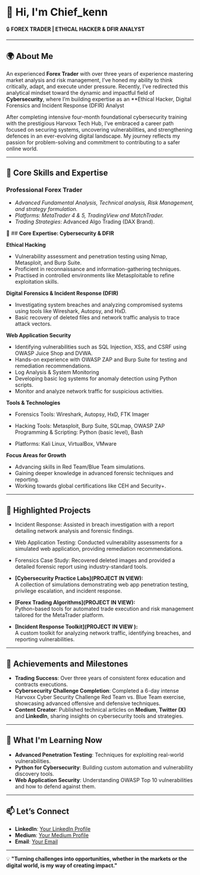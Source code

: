 # 👋 Hi, I'm Chief_kenn

🔒 **FOREX TRADER | ETHICAL HACKER & DFIR ANALYST**  

---

## 🌍 **About Me**  

An experienced **Forex Trader** with over three years of experience mastering market analysis and risk management, I’ve honed my ability to think critically, adapt, and execute under pressure. Recently, I’ve redirected this analytical mindset toward the dynamic and impactful field of
**Cybersecurity**, where I’m building expertise as an **Ethical Hacker, Digital Forensics and Incident Response (DFIR) Analyst

After completing intensive four-month foundational cybersecurity training with the prestigious Harvoxx Tech Hub, I’ve embraced a career path focused on securing systems, uncovering vulnerabilities, and strengthening defences in an ever-evolving digital landscape.
My journey reflects my passion for problem-solving and commitment to contributing to a safer online world.  

---  

## 🔧 **Core Skills and Expertise**  

### **Professional Forex Trader**  
- *Advanced Fundamental Analysis, Technical analysis, Risk Management, and strategy formulation.*
- *Platforms: MetaTrader 4 & 5, TradingView and MatchTrader.*  
- *Trading Strategies*: Advanced Algo Trading (DAX Brand).



🔐 ## **Core Expertise: Cybersecurity & DFIR**

**Ethical Hacking**
- Vulnerability assessment and penetration testing using Nmap, Metasploit, and Burp Suite.
- Proficient in reconnaissance and information-gathering techniques.
- Practised in controlled environments like Metasploitable to refine exploitation skills.


**Digital Forensics & Incident Response (DFIR)**
- Investigating system breaches and analyzing compromised systems using tools like Wireshark, Autopsy, and HxD.
- Basic recovery of deleted files and network traffic analysis to trace attack vectors.


**Web Application Security**
- Identifying vulnerabilities such as SQL Injection, XSS, and CSRF using OWASP Juice Shop and DVWA.
- Hands-on experience with OWASP ZAP and Burp Suite for testing and remediation recommendations.
- Log Analysis & System Monitoring
- Developing basic log systems for anomaly detection using Python scripts.
- Monitor and analyze network traffic for suspicious activities.

  
**Tools & Technologies**
- Forensics Tools: Wireshark, Autopsy, HxD, FTK Imager

- Hacking Tools: Metasploit, Burp Suite, SQLmap, OWASP ZAP
Programming & Scripting: Python (basic level), Bash

- Platforms: Kali Linux, VirtualBox, VMware

**Focus Areas for Growth**
- Advancing skills in Red Team/Blue Team simulations.
- Gaining deeper knowledge in advanced forensic techniques and reporting.
- Working towards global certifications like CEH and Security+.
 

---

## 🚀 **Highlighted Projects**  
- Incident Response: Assisted in breach investigation with a report detailing network analysis and forensic findings.

- Web Application Testing: Conducted vulnerability assessments for a simulated web application, providing remediation recommendations.

- Forensics Case Study: Recovered deleted images and provided a detailed forensic report using industry-standard tools.

- **[Cybersecurity Practice Labs](PROJECT IN VIEW):**  
  A collection of simulations demonstrating web app penetration testing, privilege escalation, and incident response.  

- **[Forex Trading Algorithms](PROJECT IN VIEW):**  
  Python-based tools for automated trade execution and risk management tailored for the MetaTrader platform.  

- **[Incident Response Toolkit](PROJECT IN VIEW ):**  
  A custom toolkit for analyzing network traffic, identifying breaches, and reporting vulnerabilities.  

---

## 🌟 **Achievements and Milestones**  

- **Trading Success**: Over three years of consistent forex education and contracts executions.
- **Cybersecurity Challenge Completion**: Completed a 6-day intense Harvoxx Cyber Security Challenge Red Team vs. Blue Team exercise, showcasing advanced offensive and defensive techniques.  
- **Content Creator**: Published technical articles on **Medium**, **Twitter (X)** and **LinkedIn**, sharing insights on cybersecurity tools and strategies.  

---

## 🌱 **What I'm Learning Now**  

- **Advanced Penetration Testing**: Techniques for exploiting real-world vulnerabilities.  
- **Python for Cybersecurity**: Building custom automation and vulnerability discovery tools.  
- **Web Application Security**: Understanding OWASP Top 10 vulnerabilities and how to defend against them.  

---

## 📫 **Let’s Connect**  

- **LinkedIn**: [Your LinkedIn Profile](https://www.linkedin.com/in/kenneth-wobo-85718212a)  
- **Medium**: [Your Medium Profile](https://medium.com/@wobokennethco)  
- **Email**: [Your Email](mailto:wobokennethco@gmail.com)  

---

💡 **"Turning challenges into opportunities, whether in the markets or the digital world, is my way of creating impact."**  
